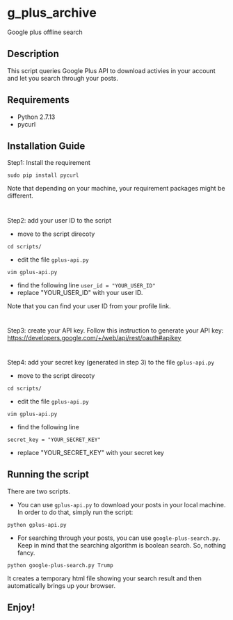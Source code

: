 # g_plus_archive
Google plus offline search

## Description
This script queries Google Plus API to download activies in your account and let you search through your posts.

## Requirements
- Python 2.7.13
- pycurl

## Installation Guide
Step1: Install the requirement

```
sudo pip install pycurl
```
Note that depending on your machine, your requirement packages might be different.

#
Step2: add your user ID to the script
- move to the script direcoty

```
cd scripts/
```
- edit the file `gplus-api.py`
```
vim gplus-api.py 
```
- find the following line
`user_id = "YOUR_USER_ID"`
- replace "YOUR_USER_ID" with your user ID.

Note that you can find your user ID from your profile link.
#
Step3: create your API key.
Follow this instruction to generate your API key:
  https://developers.google.com/+/web/api/rest/oauth#apikey

#
Step4: add your secret key (generated in step 3) to the file `gplus-api.py`
- move to the script direcoty

```
cd scripts/
```
- edit the file `gplus-api.py`
```
vim gplus-api.py 
```
- find the following line
```
secret_key = "YOUR_SECRET_KEY"
```
- replace "YOUR_SECRET_KEY" with your secret key


## Running the script
There are two scripts.
- You can use `gplus-api.py` to download your posts in your local machine. In order to do that, simply run the script:
```
python gplus-api.py
```
- For searching through your posts, you can use `google-plus-search.py`. Keep in mind that the searching algorithm is boolean search. So, nothing fancy.
```
python google-plus-search.py Trump
```
It creates a temporary html file showing your search result and then automatically brings up your browser.

## Enjoy!
